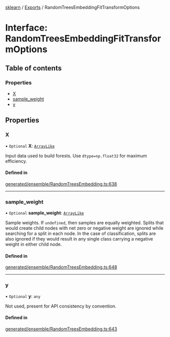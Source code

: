 [sklearn](../readme.md) / [Exports](../modules.md) / RandomTreesEmbeddingFitTransformOptions

# Interface: RandomTreesEmbeddingFitTransformOptions

## Table of contents

### Properties

- [X](RandomTreesEmbeddingFitTransformOptions.md#x)
- [sample\_weight](RandomTreesEmbeddingFitTransformOptions.md#sample_weight)
- [y](RandomTreesEmbeddingFitTransformOptions.md#y)

## Properties

### X

• `Optional` **X**: [`ArrayLike`](../modules.md#arraylike)

Input data used to build forests. Use `dtype=np.float32` for maximum efficiency.

#### Defined in

[generated/ensemble/RandomTreesEmbedding.ts:638](https://github.com/transitive-bullshit/scikit-learn-ts/blob/367336a/packages/sklearn/src/generated/ensemble/RandomTreesEmbedding.ts#L638)

___

### sample\_weight

• `Optional` **sample\_weight**: [`ArrayLike`](../modules.md#arraylike)

Sample weights. If `undefined`, then samples are equally weighted. Splits that would create child nodes with net zero or negative weight are ignored while searching for a split in each node. In the case of classification, splits are also ignored if they would result in any single class carrying a negative weight in either child node.

#### Defined in

[generated/ensemble/RandomTreesEmbedding.ts:648](https://github.com/transitive-bullshit/scikit-learn-ts/blob/367336a/packages/sklearn/src/generated/ensemble/RandomTreesEmbedding.ts#L648)

___

### y

• `Optional` **y**: `any`

Not used, present for API consistency by convention.

#### Defined in

[generated/ensemble/RandomTreesEmbedding.ts:643](https://github.com/transitive-bullshit/scikit-learn-ts/blob/367336a/packages/sklearn/src/generated/ensemble/RandomTreesEmbedding.ts#L643)
